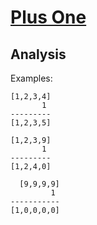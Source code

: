 # [Plus One](https://leetcode.com/problems/plus-one/description/)

## Analysis

Examples:

```
[1,2,3,4]
       1
---------
[1,2,3,5]

[1,2,3,9]
       1
---------
[1,2,4,0]

  [9,9,9,9]
         1
-----------
[1,0,0,0,0]
```
